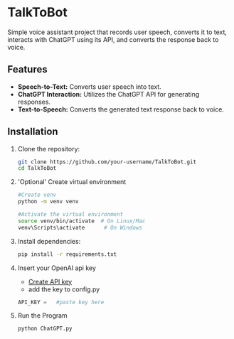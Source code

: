 # TalkToBot
Simple voice assistant project that records user speech, converts it to text, interacts with ChatGPT using its API, and converts the response back to voice.

## Features

- **Speech-to-Text:** Converts user speech into text.
- **ChatGPT Interaction:** Utilizes the ChatGPT API for generating responses.
- **Text-to-Speech:** Converts the generated text response back to voice.

## Installation

1. Clone the repository:

    ```bash
    git clone https://github.com/your-username/TalkToBot.git
    cd TalkToBot
    ```
2. 'Optional' Create virtual environment
    ```bash
    #Create venv
    python -m venv venv

    #Activate the virtual environment
    source venv/bin/activate  # On Linux/Mac
    venv\Scripts\activate      # On Windows
    ```
3. Install dependencies:

    ```bash
    pip install -r requirements.txt
    ```
4. Insert your OpenAI api key
    - [Create API key](https://platform.openai.com/api-keys)
    - add the key to config.py
    ```python
    API_KEY =   #paste key here
    ```
4. Run the Program

    ```bash
    python ChatGPT.py
    ```

